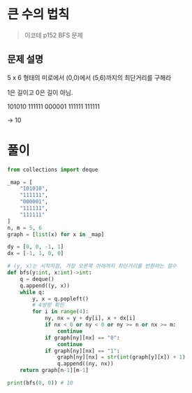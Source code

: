 # 큰 수의 법칙

> 이코테 p152 BFS 문제

## 문제 설명

5 x 6 형태의 미로에서 (0,0)에서 (5,6)까지의 최단거리를 구해라

1은 길이고 0은 길이 아님.

101010
111111
000001
111111
111111

-> 10

# 풀이

```python
from collections import deque

_map = [
    "101010",
    "111111",
    "000001",
    "111111",
    "111111"
]
n, m = 5, 6
graph = [list(x) for x in _map]

dy = [0, 0, -1, 1]
dx = [-1, 1, 0, 0]

# (y, x)는 시작지점, 가장 오른쪽 아래까지 최단거리를 반환하는 함수
def bfs(y:int, x:int)->int:
    q = deque()
    q.append((y, x))
    while q:
        y, x = q.popleft()
        # 4방향 확인
        for i in range(4):
            ny, nx = y + dy[i], x + dx[i]
            if nx < 0 or ny < 0 or ny >= n or nx >= m:
                continue
            if graph[ny][nx] == "0":
                continue
            if graph[ny][nx] == "1":
                graph[ny][nx] = str(int(graph[y][x]) + 1)
                q.append((ny, nx))
    return graph[n-1][m-1]

print(bfs(0, 0)) # 10
```
